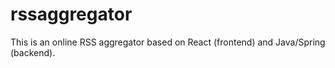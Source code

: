 # rssaggregator

This is an online RSS aggregator based on React (frontend) and Java/Spring (backend).
